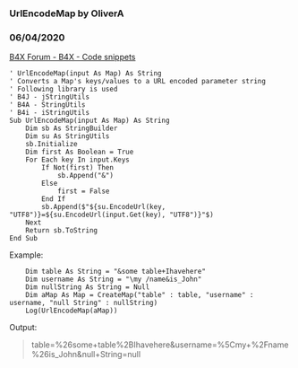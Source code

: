 ###  UrlEncodeMap by OliverA
### 06/04/2020
[B4X Forum - B4X - Code snippets](https://www.b4x.com/android/forum/threads/118626/)

```B4X
' UrlEncodeMap(input As Map) As String  
' Converts a Map's keys/values to a URL encoded parameter string  
' Following library is used  
' B4J - jStringUtils  
' B4A - StringUtils  
' B4i - iStringUtils  
Sub UrlEncodeMap(input As Map) As String  
    Dim sb As StringBuilder  
    Dim su As StringUtils  
    sb.Initialize  
    Dim first As Boolean = True  
    For Each key In input.Keys  
        If Not(first) Then  
            sb.Append("&")  
        Else  
            first = False  
        End If  
        sb.Append($"${su.EncodeUrl(key, "UTF8")}=${su.EncodeUrl(input.Get(key), "UTF8")}"$)  
    Next  
    Return sb.ToString  
End Sub
```

  
  
Example:  

```B4X
    Dim table As String = "&some table+Ihavehere"  
    Dim username As String = "\my /name&is_John"  
    Dim nullString As String = Null  
    Dim aMap As Map = CreateMap("table" : table, "username" : username, "null String" : nullString)  
    Log(UrlEncodeMap(aMap))
```

  
  
Output:  
> table=%26some+table%2BIhavehere&username=%5Cmy+%2Fname%26is\_John&null+String=null